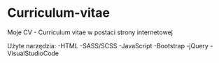 # Curriculum-vitae
Moje CV - Curriculum vitae w postaci strony internetowej

Użyte narzędzia:
-HTML
-SASS/SCSS
-JavaScript
-Bootstrap
-jQuery
-VisualStudioCode

